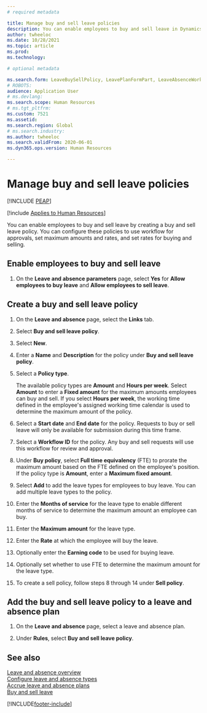 ```yaml
---
# required metadata

title: Manage buy and sell leave policies
description: You can enable employees to buy and sell leave in Dynamics 365 Human Resources.
author: twheeloc
ms.date: 10/28/2021
ms.topic: article
ms.prod: 
ms.technology: 

# optional metadata

ms.search.form: LeaveBuySellPolicy, LeavePlanFormPart, LeaveAbsenceWorkspace
# ROBOTS: 
audience: Application User
# ms.devlang: 
ms.search.scope: Human Resources
# ms.tgt_pltfrm: 
ms.custom: 7521
ms.assetid: 
ms.search.region: Global
# ms.search.industry: 
ms.author: twheeloc
ms.search.validFrom: 2020-06-01
ms.dyn365.ops.version: Human Resources

---
```


# Manage buy and sell leave policies


[!INCLUDE [PEAP](../includes/peap-2.md)]

[!include [Applies to Human Resources](../includes/applies-to-hr.md)]

You can enable employees to buy and sell leave by creating a buy and sell leave policy. You can configure these policies to use workflow for approvals, set maximum amounts and rates, and set rates for buying and selling. 

## Enable employees to buy and sell leave

1. On the **Leave and absence parameters** page, select **Yes** for **Allow employees to buy leave** and **Allow employees to sell leave**.

## Create a buy and sell leave policy

1. On the **Leave and absence** page, select the **Links** tab. 

2. Select **Buy and sell leave policy**.

3. Select **New**.

4. Enter a **Name** and **Description** for the policy under **Buy and sell leave policy**. 

5. Select a **Policy type**. 

   The available policy types are **Amount** and **Hours per week**. Select **Amount** to enter a **Fixed amount** for the maximum amounts employees can buy and sell. If you select **Hours per week**, the working time defined in the employee's assigned working time calendar is used to determine the maximum amount of the policy. 

6. Select a **Start date** and **End date** for the policy. Requests to buy or sell leave will only be available for submission during this time frame. 

7. Select a **Workflow ID** for the policy. Any buy and sell requests will use this workflow for review and approval. 

8. Under **Buy policy**, select **Full time equivalency** (FTE) to prorate the maximum amount based on the FTE defined on the employee's position. If the policy type is **Amount**, enter a **Maximum fixed amount**. 

9. Select **Add** to add the leave types for employees to buy leave. You can add multiple leave types to the policy. 

10. Enter the **Months of service** for the leave type to enable different months of service to determine the maximum amount an employee can buy. 

11. Enter the **Maximum amount** for the leave type. 

12. Enter the **Rate** at which the employee will buy the leave. 

13. Optionally enter the **Earning code** to be used for buying leave. 

14. Optionally set whether to use FTE to determine the maximum amount for the leave type. 

15. To create a sell policy, follow steps 8 through 14 under **Sell policy**. 

## Add the buy and sell leave policy to a leave and absence plan

1. On the **Leave and absence** page, select a leave and absence plan.

2. Under **Rules**, select **Buy and sell leave policy**.

## See also

[Leave and absence overview](hr-leave-and-absence-overview.md)</br>
[Configure leave and absence types](hr-leave-and-absence-types.md)</br>
[Accrue leave and absence plans](hr-leave-and-absence-accrue.md)</br>
[Buy and sell leave](hr-employee-self-service-buy-sell-leave.md)



[!INCLUDE[footer-include](../includes/footer-banner.md)]
